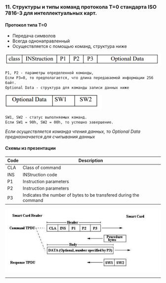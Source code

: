 ### 11. Структуры и типы команд протокола Т=0 стандарта ISO 7816-3 для интеллектуальных карт.

#### Протокол типа T=0
* Передача символов
* Всегда однонаправленный
* Осуществляется с помощью команд, структура ниже
  
![](./images/t=0,%20структура%20команд.png)

    P1, P2 - параметры определенной команды,
    Если P3=0, то предполагается, что длина передаваемой информации 256 байт.
    Optional Data - структура для команды записи данных ниже

![](./images/t=0,%20optional%20data.png)

    SW1, SW2 - статус выполняемых команд.
    Если SW1 = 90h, SW2 = 00h, то успешно завершение.
    
*Если осуществляется команда чтения данных, то Optional Data предназначается для считывания данных*


#### Схемы из презентации

| **Code** | **Description**                                                   |
|----------|-------------------------------------------------------------------|
| CLA      | Class of command                                                  |
| INS      | INStruction code                                                  |
| P1       | Instruction parameters                                            |
| P2       | Instruction parameters                                            |
| P3       | Indicates the number of bytes to be transfered during the command |


![](./images/t=0,%20схема%20работы.png)

___
